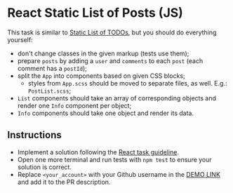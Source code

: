 # React Static List of Posts (JS)

This task is similar to [Static List of TODOs](https://github.com/mate-academy/react_static-list-of-todos-js#react-static-list-of-todos), but you should do everything yourself:

- don't change classes in the given markup (tests use them);
- prepare `posts` by adding a `user` and `comments` to each `post` (each comment has a `postId`);
- split the `App` into components based on given CSS blocks;
  - styles from `App.scss` should be moved to separate files, as well. E.g.: `PostList.scss`;
- `List` components should take an array of corresponding objects and render one `Info` component per object;
- `Info` components should take one object and render its data.

## Instructions

- Implement a solution following the [React task guideline](https://github.com/mate-academy/react_task-guideline#react-tasks-guideline).
- Open one more terminal and run tests with `npm test` to ensure your solution is correct.
- Replace `<your_account>` with your Github username in the [DEMO LINK](https://oskushnir.github.io/react_static-list-of-posts-js/) and add it to the PR description.
